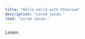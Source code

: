```yaml
---
title: "Hello world with Ethereum"
description: "Lorem ipsum."
lead: "Lorem ipsum."
---
```


Lorem.

